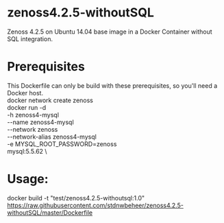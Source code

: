 # zenoss4.2.5-withoutSQL

Zenoss 4.2.5 on Ubuntu 14.04 base image in a Docker Container without SQL integration.

# Prerequisites
This Dockerfile can only be build with these prerequisites, so you'll need a Docker host. \
docker network create zenoss \
docker run -d \
            -h zenoss4-mysql \
    --name zenoss4-mysql \
    --network zenoss \
    --network-alias zenoss4-mysql \
    -e MYSQL_ROOT_PASSWORD=zenoss \
    mysql:5.5.62 \

# Usage:
docker build -t "test/zenoss4.2.5-withoutsql:1.0" https://raw.githubusercontent.com/stdnwbeheer/zenoss4.2.5-withoutSQL/master/Dockerfile
